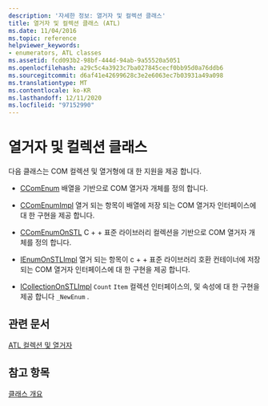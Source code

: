 ```yaml
---
description: '자세한 정보: 열거자 및 컬렉션 클래스'
title: 열거자 및 컬렉션 클래스 (ATL)
ms.date: 11/04/2016
ms.topic: reference
helpviewer_keywords:
- enumerators, ATL classes
ms.assetid: fcd093b2-98bf-444d-94ab-9a55520a5051
ms.openlocfilehash: a29c5c4a3923c7ba027845cecf0bb95d0a76ddb6
ms.sourcegitcommit: d6af41e42699628c3e2e6063ec7b03931a49a098
ms.translationtype: MT
ms.contentlocale: ko-KR
ms.lasthandoff: 12/11/2020
ms.locfileid: "97152990"
---
```

# <a name="enumerators-and-collections-classes"></a>열거자 및 컬렉션 클래스

다음 클래스는 COM 컬렉션 및 열거형에 대 한 지원을 제공 합니다.

- [CComEnum](../atl/reference/ccomenum-class.md) 배열을 기반으로 COM 열거자 개체를 정의 합니다.

- [CComEnumImpl](../atl/reference/ccomenumimpl-class.md) 열거 되는 항목이 배열에 저장 되는 COM 열거자 인터페이스에 대 한 구현을 제공 합니다.

- [CComEnumOnSTL](../atl/reference/ccomenumonstl-class.md) C + + 표준 라이브러리 컬렉션을 기반으로 COM 열거자 개체를 정의 합니다.

- [IEnumOnSTLImpl](../atl/reference/ienumonstlimpl-class.md) 열거 되는 항목이 c + + 표준 라이브러리 호환 컨테이너에 저장 되는 COM 열거자 인터페이스에 대 한 구현을 제공 합니다.

- [ICollectionOnSTLImpl](../atl/reference/icollectiononstlimpl-class.md) `Count` `Item` 컬렉션 인터페이스의, 및 속성에 대 한 구현을 제공 합니다 `_NewEnum` .

## <a name="related-articles"></a>관련 문서

[ATL 컬렉션 및 열거자](../atl/atl-collections-and-enumerators.md)

## <a name="see-also"></a>참고 항목

[클래스 개요](../atl/atl-class-overview.md)
